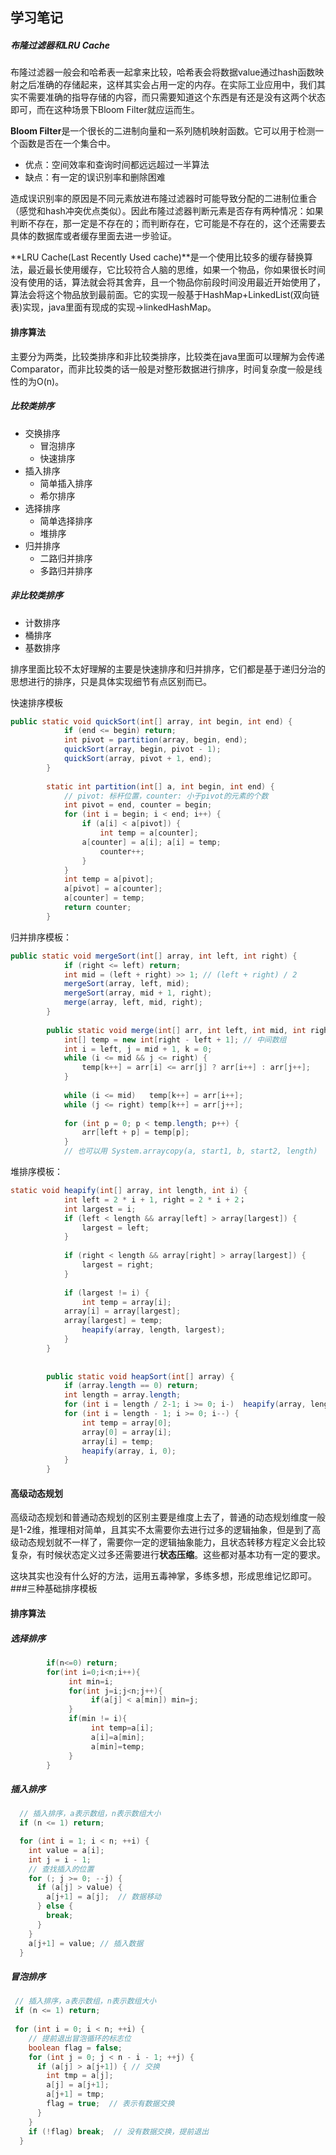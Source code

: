 ## 学习笔记
##### 布隆过滤器和LRU Cache

布隆过滤器一般会和哈希表一起拿来比较，哈希表会将数据value通过hash函数映射之后准确的存储起来，这样其实会占用一定的内存。在实际工业应用中，我们其实不需要准确的指导存储的内容，而只需要知道这个东西是有还是没有这两个状态即可，而在这种场景下Bloom Filter就应运而生。

**Bloom Filter**是一个很长的二进制向量和一系列随机映射函数。它可以用于检测一个函数是否在一个集合中。

- 优点：空间效率和查询时间都远远超过一半算法
- 缺点：有一定的误识别率和删除困难

造成误识别率的原因是不同元素放进布隆过滤器时可能导致分配的二进制位重合（感觉和hash冲突优点类似）。因此布隆过滤器判断元素是否存有两种情况：如果判断不存在，那一定是不存在的；而判断存在，它可能是不存在的，这个还需要去具体的数据库或者缓存里面去进一步验证。

**LRU Cache(Last Recently Used cache)**是一个使用比较多的缓存替换算法，最近最长使用缓存，它比较符合人脑的思维，如果一个物品，你如果很长时间没有使用的话，算法就会将其舍弃，且一个物品你前段时间没用最近开始使用了，算法会将这个物品放到最前面。它的实现一般基于HashMap+LinkedList(双向链表)实现，java里面有现成的实现->linkedHashMap。

#### 排序算法

主要分为两类，比较类排序和非比较类排序，比较类在java里面可以理解为会传递Comparator，而非比较类的话一般是对整形数据进行排序，时间复杂度一般是线性的为O(n)。

##### 比较类排序

- 交换排序
  - 冒泡排序
  - 快速排序
- 插入排序
  - 简单插入排序
  - 希尔排序
- 选择排序
  - 简单选择排序
  - 堆排序
- 归并排序
  - 二路归并排序
  - 多路归并排序

##### 非比较类排序

- 计数排序
- 桶排序
- 基数排序

排序里面比较不太好理解的主要是快速排序和归并排序，它们都是基于递归分治的思想进行的排序，只是具体实现细节有点区别而已。

快速排序模板

```java
public static void quickSort(int[] array, int begin, int end) {    
            if (end <= begin) return;    
            int pivot = partition(array, begin, end);    
            quickSort(array, begin, pivot - 1);    
            quickSort(array, pivot + 1, end);
        }
            
        static int partition(int[] a, int begin, int end) {    
            // pivot: 标杆位置，counter: 小于pivot的元素的个数    
            int pivot = end, counter = begin;    
            for (int i = begin; i < end; i++) {        
                if (a[i] < a[pivot]) {            
                    int temp = a[counter]; 
                a[counter] = a[i]; a[i] = temp;            
                    counter++;        
                }    
            }    
            int temp = a[pivot]; 
            a[pivot] = a[counter]; 
            a[counter] = temp;    
            return counter;
        }
```

归并排序模板：

```java
public static void mergeSort(int[] array, int left, int right) {    
            if (right <= left) return;    
            int mid = (left + right) >> 1; // (left + right) / 2    
            mergeSort(array, left, mid);   
            mergeSort(array, mid + 1, right);    
            merge(array, left, mid, right);
        }
        
        public static void merge(int[] arr, int left, int mid, int right) {        
            int[] temp = new int[right - left + 1]; // 中间数组        
            int i = left, j = mid + 1, k = 0;        
            while (i <= mid && j <= right) {            
                temp[k++] = arr[i] <= arr[j] ? arr[i++] : arr[j++];        
            }        
            
            while (i <= mid)   temp[k++] = arr[i++];        
            while (j <= right) temp[k++] = arr[j++]; 
                  
            for (int p = 0; p < temp.length; p++) {            
                arr[left + p] = temp[p];        
            }        
            // 也可以用 System.arraycopy(a, start1, b, start2, length)    }
```

堆排序模板：

```java
static void heapify(int[] array, int length, int i) {    
            int left = 2 * i + 1, right = 2 * i + 2；    
            int largest = i;    
            if (left < length && array[left] > array[largest]) {        
                largest = left;    
            }    
            
            if (right < length && array[right] > array[largest]) {        
                largest = right;    
            }    
            
            if (largest != i) {        
                int temp = array[i]; 
            array[i] = array[largest]; 
            array[largest] = temp;        
                heapify(array, length, largest);    
            }
        }
        
        
        public static void heapSort(int[] array) {    
            if (array.length == 0) return;    
            int length = array.length;    
            for (int i = length / 2-1; i >= 0; i-)  heapify(array, length, i);    
            for (int i = length - 1; i >= 0; i--) {        
                int temp = array[0]; 
                array[0] = array[i]; 
                array[i] = temp;        
                heapify(array, i, 0);    
            }
        }
```

#### 高级动态规划

高级动态规划和普通动态规划的区别主要是维度上去了，普通的动态规划维度一般是1-2维，推理相对简单，且其实不太需要你去进行过多的逻辑抽象，但是到了高级动态规划就不一样了，需要你一定的逻辑抽象能力，且状态转移方程定义会比较复杂，有时候状态定义过多还需要进行**状态压缩**。这些都对基本功有一定的要求。

这块其实也没有什么好的方法，运用五毒神掌，多练多想，形成思维记忆即可。
###三种基础排序模板
#### 排序算法

##### 选择排序

```java
        if(n<=0) return;
        for(int i=0;i<n;i++){
             int min=i;
             for(int j=i;j<n;j++){
                  if(a[j] < a[min]) min=j;
             }
             if(min != i){
                  int temp=a[i];
                  a[i]=a[min];
                  a[min]=temp;
             }
      	}
```

##### 插入排序

```java
  // 插入排序，a表示数组，n表示数组大小
  if (n <= 1) return;

  for (int i = 1; i < n; ++i) {
    int value = a[i];
    int j = i - 1;
    // 查找插入的位置
    for (; j >= 0; --j) {
      if (a[j] > value) {
        a[j+1] = a[j];  // 数据移动
      } else {
        break;
      }
    }
    a[j+1] = value; // 插入数据
  }

```

##### 冒泡排序

```java
 // 插入排序，a表示数组，n表示数组大小
 if (n <= 1) return;
 
 for (int i = 0; i < n; ++i) {
    // 提前退出冒泡循环的标志位
    boolean flag = false;
    for (int j = 0; j < n - i - 1; ++j) {
      if (a[j] > a[j+1]) { // 交换
        int tmp = a[j];
        a[j] = a[j+1];
        a[j+1] = tmp;
        flag = true;  // 表示有数据交换      
      }
    }
    if (!flag) break;  // 没有数据交换，提前退出
  }

```

